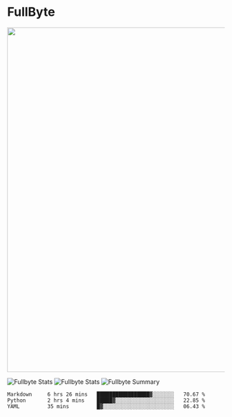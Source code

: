 # FullByte

<a href="https://github.com/ryo-ma/github-profile-trophy"><img width=800 src="https://github-profile-trophy.vercel.app/?username=Fullbyte&column=8&theme=radical&no-frame=true&no-bg=false"/></a>

![Fullbyte Stats](https://github-profile-summary-cards.vercel.app/api/cards/repos-per-language?username=Fullbyte&theme=solarized_dark)
![Fullbyte Stats](https://github-profile-summary-cards.vercel.app/api/cards/most-commit-language?username=Fullbyte&theme=solarized_dark)
![Fullbyte Summary](https://github-profile-summary-cards.vercel.app/api/cards/profile-details?username=Fullbyte&theme=solarized_dark)

<!--START_SECTION:waka-->
```text
Markdown     6 hrs 26 mins   █████████████████▓░░░░░░░   70.67 % 
Python       2 hrs 4 mins    █████▓░░░░░░░░░░░░░░░░░░░   22.85 % 
YAML         35 mins         █▓░░░░░░░░░░░░░░░░░░░░░░░   06.43 % 
```
<!--END_SECTION:waka-->
